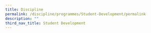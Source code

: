 ```yaml
---
title: Discipline
permalink: /discipline/programmes/Student-Development/permalink
description: ""
third_nav_title: Student Development
---
```

